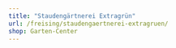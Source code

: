 ```yaml
---
title: "Staudengärtnerei Extragrün"
url: /freising/staudengaertnerei-extragruen/
shop: Garten-Center
---
```

